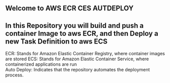 ## Welcome to AWS ECR CES AUTDEPLOY
## In this Repository you will build and push a container Image to aws ECR, and  then Deploy a new Task Definition to aws ECS

ECR: Stands for Amazon Elastic Container Registry, where container images are stored 
ECS: Stands for Amazon Elastic Container Service, where containerized applications are run <br>
Auto Deploy: Indicates that the repository automates the deployment process.  <br>

